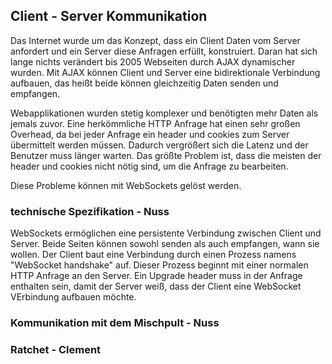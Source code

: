 ## Client - Server Kommunikation

Das Internet wurde um das Konzept, dass ein Client Daten vom Server anfordert und ein Server diese Anfragen erfüllt, konstruiert. Daran hat sich lange nichts verändert bis 2005 Webseiten durch AJAX dynamischer wurden. Mit AJAX können Client und Server eine bidirektionale Verbindung aufbauen, das heißt beide können gleichzeitig Daten senden und empfangen.

Webapplikationen wurden stetig komplexer und benötigten mehr Daten als jemals zuvor. Eine herkömmliche HTTP Anfrage hat einen sehr großen Overhead, da bei jeder Anfrage ein header und cookies zum Server übermittelt werden müssen. Dadurch vergrößert sich die Latenz und der Benutzer muss länger warten. Das größte Problem ist, dass die meisten der header und cookies nicht nötig sind, um die Anfrage zu bearbeiten.

Diese Probleme können mit WebSockets gelöst werden.

### technische Spezifikation - Nuss

WebSockets ermöglichen eine persistente Verbindung zwischen Client und Server. Beide Seiten können sowohl senden als auch empfangen, wann sie wollen.
Der Client baut eine Verbindung durch einen Prozess namens "WebSocket handshake" auf. Dieser Prozess beginnt mit einer normalen HTTP Anfrage an den Server. Ein Upgrade header muss in der Anfrage enthalten sein, damit der Server weiß, dass der Client eine WebSocket VErbindung aufbauen möchte.

### Kommunikation mit dem Mischpult - Nuss

### Ratchet - Clement
